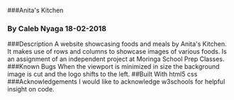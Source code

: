 ###Anita's Kitchen
### By Caleb Nyaga 18-02-2018
###Description
A website showcasing foods and meals by Anita's Kitchen. It makes use of rows and columns to showcase images of various foods. Is an assignment of an independent project at Moringa School Prep Classes.  
###Known Bugs
When the viewport is minimized in size the background image is cut and the logo shifts to the left.
##Built With
html5 css
###Acknowledgements
I would like to acknowledge w3schools for helpful insight on code.
